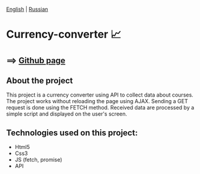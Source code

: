 [English](https://github.com/Pavel-Sol/Currency-converter/blob/master/README.md) | [Russian](https://github.com/Pavel-Sol/Currency-converter/blob/master/README-RU.md)

# Currency-converter :chart_with_upwards_trend:

==> [Github page](https://pavel-sol.github.io/Currency-converter/) 
-----------------

About the project
---------------
This project is a currency converter using API to collect data
about courses. The project works without reloading the page using AJAX.
Sending a GET request is done using the FETCH method. Received data
are processed by a simple script and displayed on the user's screen.

Technologies used on this project:
---------------------------------
- Html5
- Сss3
- JS (fetch, promise)
- API